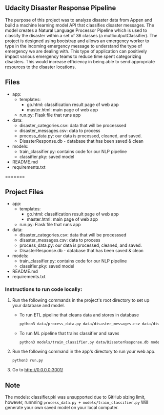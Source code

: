 ##  Udacity Disaster Response Pipeline

The purpose of this project was to analyze disaster data from Appen and build a machine learning model API that classifies disaster messages. The model creates a Natural Language Processor Pipeline which is used to classify the disaster within a set of 36 classes (a mutlioutputClassifier). The project is designed using bootstrap and allows an emergency worker to type in the incoming emergency message to understand the type of emergency we are dealing with. This type of application can positively impact various emergency teams to reduce time spent categorizing disasters. This would increase efficiency in being able to send appropriate resources to the disaster locations.


## Files

- app: 
    - templates:
        - go.html: classification result page of web app
        - master.html: main page of web app
    - run.py: Flask file that runs app
- data:
    - disaster_categories.csv: data that will be processsed  
    - disaster_messages.csv: data to process
    - process_data.py: our data is processed, cleaned, and saved.
    - DisasterResponse.db - database that has been saved & clean
- models:
    - train_classifier.py: contains code for our NLP pipeline
    - classifier.pky: saved model
- README.md
- requirements.txt


=======

## Project Files

- app: 
    - templates:
        - go.html: classification result page of web app
        - master.html: main page of web app
    - run.py: Flask file that runs app
- data:
    - disaster_categories.csv: data that will be processsed  
    - disaster_messages.csv: data to process
    - process_data.py: our data is processed, cleaned, and saved.
    - DisasterResponse.db - database that has been saved & clean
- models:
    - train_classifier.py: contains code for our NLP pipeline
    - classifier.pky: saved model
- README.md
- requirements.txt

### Instructions to run code locally:
1. Run the following commands in the project's root directory to set up your database and model.

    - To run ETL pipeline that cleans data and stores in database
        ``` sh
        python3 data/process_data.py data/disaster_messages.csv data/disaster_categories.csv sqlite:///data/DisasterResponse.db
        ```
    - To run ML pipeline that trains classifier and saves
        ``` sh 
        python3 models/train_classifier.py data/DisasterResponse.db models/classifier.pkl 

        ```

2. Run the following command in the app's directory to run your web app.
    ``` sh 
    python3 run.py
     ```

3. Go to http://0.0.0.0:3001/


## Note

  The models: classifier.pkl was unsupported due to GitHub sizing limit, however, runnning `process_data.py + models/train_classifier.py`
    Will generate your own saved model on your local computer. 






